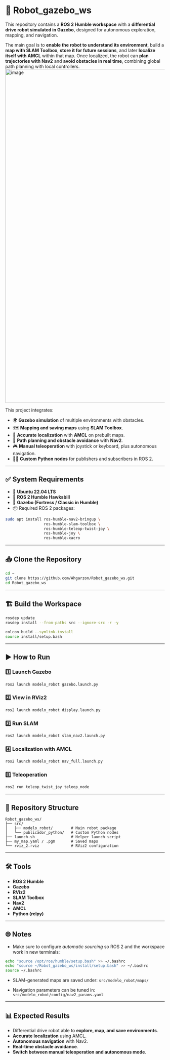 # 🤖 Robot\_gazebo\_ws

This repository contains a **ROS 2 Humble workspace** with a **differential drive robot simulated in Gazebo**, designed for autonomous exploration, mapping, and navigation.

The main goal is to **enable the robot to understand its environment**, build a **map with SLAM Toolbox**, **store it for future sessions**, and later **localize itself with AMCL** within that map. Once localized, the robot can **plan trajectories with Nav2** and **avoid obstacles in real time**, combining global path planning with local controllers.
<img width="1848" height="1055" alt="image" src="https://github.com/user-attachments/assets/f892a138-1e61-4261-ba9a-d30462736039" />

This project integrates:

* 🌍 **Gazebo simulation** of multiple environments with obstacles.
* 🗺️ **Mapping and saving maps** using **SLAM Toolbox**.
* 📌 **Accurate localization** with **AMCL** on prebuilt maps.
* 🧭 **Path planning and obstacle avoidance** with **Nav2**.
* 🎮 **Manual teleoperation** with joystick or keyboard, plus autonomous navigation.
* 👨‍💻 **Custom Python nodes** for publishers and subscribers in ROS 2.

---

## ✅ System Requirements

* 🐧 **Ubuntu 22.04 LTS**
* 🤖 **ROS 2 Humble Hawksbill**
* 🦾 **Gazebo (Fortress / Classic in Humble)**
* 📦 Required ROS 2 packages:

```bash
sudo apt install ros-humble-nav2-bringup \
                 ros-humble-slam-toolbox \
                 ros-humble-teleop-twist-joy \
                 ros-humble-joy \
                 ros-humble-xacro
```

---

## 📥 Clone the Repository

```bash
cd ~
git clone https://github.com/Ahgarzon/Robot_gazebo_ws.git
cd Robot_gazebo_ws
```

---

## 🏗 Build the Workspace

```bash
rosdep update
rosdep install --from-paths src --ignore-src -r -y

colcon build --symlink-install
source install/setup.bash
```

---

## ▶️ How to Run

### 1️⃣ Launch Gazebo

```bash
ros2 launch modelo_robot gazebo.launch.py
```

### 2️⃣ View in RViz2

```bash
ros2 launch modelo_robot display.launch.py
```

### 3️⃣ Run SLAM

```bash
ros2 launch modelo_robot slam_nav2.launch.py
```

### 4️⃣ Localization with AMCL

```bash
ros2 launch modelo_robot nav_full.launch.py
```

### 5️⃣ Teleoperation

```bash
ros2 run teleop_twist_joy teleop_node
```

---

## 📂 Repository Structure

```
Robot_gazebo_ws/
├── src/
│   ├── modelo_robot/        # Main robot package
│   └── publicador_python/   # Custom Python nodes
├── launch.sh                # Helper launch script
├── my_map.yaml / .pgm       # Saved maps
└── rviz_2.rviz              # RViz2 configuration
```

---

## 🛠️ Tools

* **ROS 2 Humble**
* **Gazebo**
* **RViz2**
* **SLAM Toolbox**
* **Nav2**
* **AMCL**
* **Python (rclpy)**

---

## 🌐 Notes

* Make sure to configure *automatic sourcing* so ROS 2 and the workspace work in new terminals:

```bash
echo "source /opt/ros/humble/setup.bash" >> ~/.bashrc
echo "source ~/Robot_gazebo_ws/install/setup.bash" >> ~/.bashrc
source ~/.bashrc
```

* SLAM-generated maps are saved under:
  `src/modelo_robot/maps/`

* Navigation parameters can be tuned in:
  `src/modelo_robot/config/nav2_params.yaml`

---

## 📊 Expected Results

* Differential drive robot able to **explore, map, and save environments**.
* **Accurate localization** using AMCL.
* **Autonomous navigation** with Nav2.
* **Real-time obstacle avoidance**.
* **Switch between manual teleoperation and autonomous mode**.
